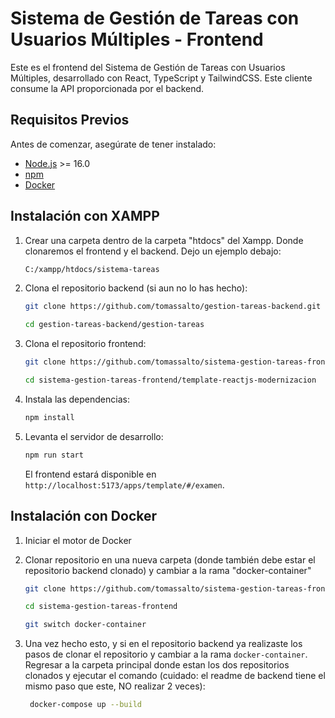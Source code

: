 # Sistema de Gestión de Tareas con Usuarios Múltiples - Frontend

Este es el frontend del Sistema de Gestión de Tareas con Usuarios Múltiples, desarrollado con React, TypeScript y TailwindCSS. Este cliente consume la API proporcionada por el backend.

## Requisitos Previos

Antes de comenzar, asegúrate de tener instalado:

- [Node.js](https://nodejs.org/) >= 16.0
- [npm](https://www.npmjs.com/)
- [Docker](https://docs.docker.com/desktop/setup/install/windows-install/)

## Instalación con XAMPP

1. Crear una carpeta dentro de la carpeta "htdocs" del Xampp. Donde clonaremos el frontend y el backend. Dejo un ejemplo debajo:

   ```bash
   C:/xampp/htdocs/sistema-tareas
   ```

2. Clona el repositorio backend (si aun no lo has hecho):

   ```bash
   git clone https://github.com/tomassalto/gestion-tareas-backend.git

   cd gestion-tareas-backend/gestion-tareas
   ```

3. Clona el repositorio frontend:

   ```bash
   git clone https://github.com/tomassalto/sistema-gestion-tareas-frontend.git

   cd sistema-gestion-tareas-frontend/template-reactjs-modernizacion
   ```

4. Instala las dependencias:

   ```bash
   npm install
   ```

5. Levanta el servidor de desarrollo:

   ```bash
   npm run start
   ```

   El frontend estará disponible en `http://localhost:5173/apps/template/#/examen`.

## Instalación con Docker

1. Iniciar el motor de Docker

2. Clonar repositorio en una nueva carpeta (donde también debe estar el repositorio backend clonado) y cambiar a la rama "docker-container"

   ```bash
   git clone https://github.com/tomassalto/sistema-gestion-tareas-frontend.git

   cd sistema-gestion-tareas-frontend

   git switch docker-container
   ```

3. Una vez hecho esto, y si en el repositorio backend ya realizaste los pasos de clonar el repositorio y cambiar a la rama `docker-container`. Regresar a la carpeta principal donde estan los dos repositorios clonados y ejecutar el comando (cuidado: el readme de backend tiene el mismo paso que este, NO realizar 2 veces):

   ```bash
    docker-compose up --build
   ```
